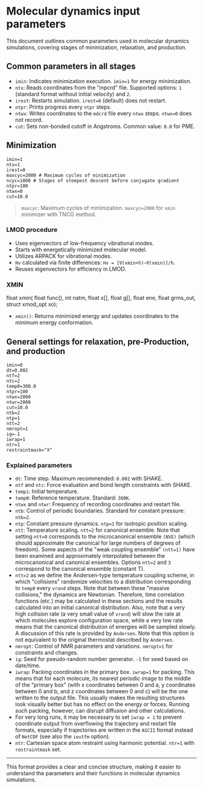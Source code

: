 # Molecular dynamics input parameters

This document outlines common parameters used in molecular dynamics simulations, covering stages of minimization, relaxation, and production.

## Common parameters in all stages

- `imin`: Indicates minimization execution. `imin=1` for energy minimization.
- `ntx`: Reads coordinates from the "inpcrd" file. Supported options: `1` (standard format without initial velocity) and `2`.
- `irest`: Restarts simulation. `irest=0` (default) does not restart.
- `ntpr`: Prints progress every `ntpr` steps.
- `ntwx`: Writes coordinates to the `mdcrd` file every `ntwx` steps. `ntwx=0` does not record.
- `cut`: Sets non-bonded cutoff in Angstroms. Common value: `8.0` for PME.

## Minimization

```
imin=1
ntx=1
irest=0
maxcyc=2000 # Maximum cycles of minimization
ncyc=1000 # Stages of steepest descent before conjugate gradient
ntpr=100
ntwx=0
cut=10.0
```

> `maxcyc`: Maximum cycles of minimization. `maxcyc=2000` for `xmin` minimizer with TNCG method.

### LMOD procedure

- Uses eigenvectors of low-frequency vibrational modes.
- Starts with energetically minimized molecular model.
- Utilizes ARPACK for vibrational modes.
- `Hv` calculated via finite differences: `Hv = [∇(xmin+h)−∇(xmin)]/h`.
- Reuses eigenvectors for efficiency in LMOD.

### XMIN
float xmin( float func(), int natm, float x[], float g[], float ene, float grms_out, struct xmod_opt xo);


- `xmin()`: Returns minimized energy and updates coordinates to the minimum energy conformation.

## General settings for relaxation, pre-Production, and production

```
imin=0
dt=0.002
ntf=2
ntc=2
temp0=300.0
ntpr=100
ntwx=2000
ntwr=2000
cut=10.0
ntb=2
ntp=1
ntt=2
nmropt=1
ig=-1
iwrap=1
ntr=1
restraintmask="X"
```

### Explained parameters

- `dt`: Time step. Maximum recommended: `0.002` with SHAKE.
- `ntf` and `ntc`: Force evaluation and bond length constraints with SHAKE.
- `tempi`: Initial temperature.
- `temp0`: Reference temperature. Standard: `300K`.
- `ntwx` and `ntwr`: Frequency of recording coordinates and restart file.
- `ntb`: Control of periodic boundaries. Standard for constant pressure: `ntb=2`.
- `ntp`: Constant pressure dynamics. `ntp=1` for isotropic position scaling.
- `ntt`: Temperature scaling. `ntt=2` for canonical ensemble. Note that setting `ntt=0` corresponds to the microcanonical ensemble `(NVE)` (which should approximate the canonical for large numbers of degrees of freedom). Some aspects of the "weak coupling ensemble" `(ntt=1)` have been examined and approximately interpolated between the microcanonical and canonical ensembles. Options `ntt=2` and `3` correspond to the canonical ensemble (constant T).
- `ntt=2` as we define the Andersen-type temperature coupling scheme, in which "collisions" randomize velocities to a distribution corresponding to `temp0` every `vrand` steps. Note that between these "massive collisions," the dynamics are Newtonian. Therefore, time correlation functions (etc.) may be calculated in these sections and the results calculated into an initial canonical distribution. Also, note that a very high collision rate (a very small value of `vrand`) will slow the rate at which molecules explore configuration space, while a very low rate means that the canonical distribution of energies will be sampled slowly. A discussion of this rate is provided by `Andersen`. Note that this option is not equivalent to the original thermostat described by `Andersen`.
- `nmropt`: Control of NMR parameters and variations. `nmropt=1` for constraints and changes.
- `ig`: Seed for pseudo-random number generator. `-1` for seed based on date/time.
- `iwrap`: Packing coordinates in the primary box. `iwrap=1` for packing. This means that for each molecule, its nearest periodic image to the middle of the "primary box" (with x coordinates between 0 and a, y coordinates between 0 and b, and z coordinates between 0 and c) will be the one written to the output file. This usually makes the resulting structures look visually better but has no effect on the energy or forces. Running such packing, however, can disrupt diffusion and other calculations.
- For very long runs, it may be necessary to set `iwrap = 1` to prevent coordinate output from overflowing the trajectory and restart file formats, especially if trajectories are written in the `ASCII` format instead of `NetCDF` (see also the `ioutfm` option).
- `ntr`: Cartesian space atom restraint using harmonic potential. `ntr=1` with `restraintmask` set.

---

This format provides a clear and concise structure, making it easier to understand the parameters and their functions in molecular dynamics simulations.

